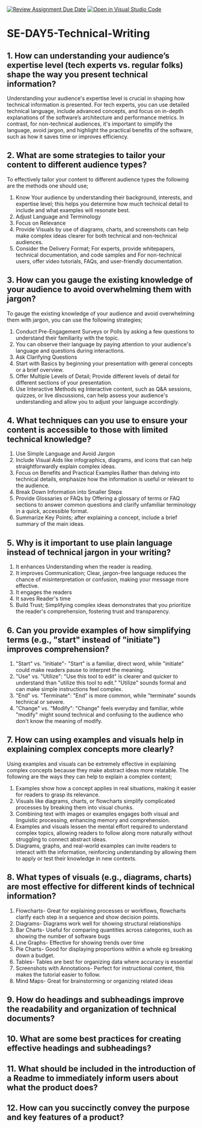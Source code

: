 [![Review Assignment Due Date](https://classroom.github.com/assets/deadline-readme-button-22041afd0340ce965d47ae6ef1cefeee28c7c493a6346c4f15d667ab976d596c.svg)](https://classroom.github.com/a/zsAR-pyY)
[![Open in Visual Studio Code](https://classroom.github.com/assets/open-in-vscode-2e0aaae1b6195c2367325f4f02e2d04e9abb55f0b24a779b69b11b9e10269abc.svg)](https://classroom.github.com/online_ide?assignment_repo_id=17134150&assignment_repo_type=AssignmentRepo)
# SE-DAY5-Technical-Writing
## 1. How can understanding your audience’s expertise level (tech experts vs. regular folks) shape the way you present technical information?

Understanding your audience's expertise level is crucial in shaping how technical information is presented. For tech experts, you can use detailed technical language, include advanced concepts, and focus on in-depth explanations of the software’s architecture and performance metrics. In contrast, for non-technical audiences, it's important to simplify the language, avoid jargon, and highlight the practical benefits of the software, such as how it saves time or improves efficiency.

## 2. What are some strategies to tailor your content to different audience types?

To effectively tailor your content to different audience types the following are the methods one should use; 

1. Know Your audience by understanding their background, interests, and expertise level; this helps you determine how much technical detail to include and what examples will resonate best.
2. Adjust Language and Terminology
3. Focus on Relevance
4. Provide Visuals by use of diagrams, charts, and screenshots can help make complex ideas clearer for both technical and non-technical audiences.
5. Consider the Delivery Format; For experts, provide whitepapers, technical documentation, and code samples and For non-technical users, offer video tutorials, FAQs, and user-friendly documentation.

## 3. How can you gauge the existing knowledge of your audience to avoid overwhelming them with jargon?

To gauge the existing knowledge of your audience and avoid overwhelming them with jargon, you can use the following strategies;

1. Conduct Pre-Engagement Surveys or Polls by  asking a few questions to understand their familiarity with the topic.
2. You can observe their language by paying attention to your audience's language and questions during interactions.
3. Ask Clarifying Questions
4. Start with Basics by beginning your presentation with general concepts or a brief overview. 
5. Offer Multiple Levels of Detail; Provide different levels of detail for different sections of your presentation. 
6. Use Interactive Methods eg Interactive content, such as Q&A sessions, quizzes, or live discussions, can help assess your audience's understanding and allow you to adjust your language accordingly.

## 4. What techniques can you use to ensure your content is accessible to those with limited technical knowledge?

1. Use Simple Language and Avoid Jargon
2. Include Visual Aids like infographics, diagrams, and icons that can help straightforwardly explain complex ideas. 
3. Focus on Benefits and Practical Examples Rather than delving into technical details, emphasize how the information is useful or relevant to the audience. 
4. Break Down Information into Smaller Steps
5. Provide Glossaries or FAQs by Offering a glossary of terms or FAQ sections to answer common questions and clarify unfamiliar terminology in a quick, accessible format.
6. Summarize Key Points; after explaining a concept, include a brief summary of the main ideas.

## 5. Why is it important to use plain language instead of technical jargon in your writing?

1. It enhances Understanding when the reader is reading.
2. It improves Communication; Clear, jargon-free language reduces the chance of misinterpretation or confusion, making your message more effective.
3. It engages the readers
4. It saves Reader's time 
5. Build Trust; Simplifying complex ideas demonstrates that you prioritize the reader's comprehension, fostering trust and transparency.

## 6. Can you provide examples of how simplifying terms (e.g., "start" instead of "initiate") improves comprehension?

1. "Start" vs. "Initiate"- "Start" is a familiar, direct word, while "initiate" could make readers pause to interpret the meaning.
2. "Use" vs. "Utilize": "Use this tool to edit" is clearer and quicker to understand than "utilize this tool to edit." "Utilize" sounds formal and can make simple instructions feel complex.
3. "End" vs. "Terminate": "End" is more common, while "terminate" sounds technical or severe.
4. "Change" vs. "Modify": "Change" feels everyday and familiar, while "modify" might sound technical and confusing to the audience who don't know the meaning of modify.

## 7. How can using examples and visuals help in explaining complex concepts more clearly?

Using examples and visuals can be extremely effective in explaining complex concepts because they make abstract ideas more relatable. The following are the ways they can help to explain a complex content;

1. Examples show how a concept applies in real situations, making it easier for readers to grasp its relevance. 
2. Visuals like diagrams, charts, or flowcharts simplify complicated processes by breaking them into visual chunks.
3. Combining text with images or examples engages both visual and linguistic processing, enhancing memory and comprehension. 
4. Examples and visuals lessen the mental effort required to understand complex topics, allowing readers to follow along more naturally without struggling to connect abstract ideas.
5. Diagrams, graphs, and real-world examples can invite readers to interact with the information, reinforcing understanding by allowing them to apply or test their knowledge in new contexts.

## 8. What types of visuals (e.g., diagrams, charts) are most effective for different kinds of technical information?

1. Flowcharts- Great for explaining processes or workflows, flowcharts clarify each step in a sequence and show decision points. 
2. Diagrams- Diagrams work well for showing structural relationships
3. Bar Charts- Useful for comparing quantities across categories, such as showing the number of software bugs
4. Line Graphs- Effective for showing trends over time
5. Pie Charts- Good for displaying proportions within a whole eg breaking down a budget.
6. Tables- Tables are best for organizing data where accuracy is essential
7. Screenshots with Annotations- Perfect for instructional content, this makes the tutorial easier to follow.
8. Mind Maps- Great for brainstorming or organizing related ideas

## 9. How do headings and subheadings improve the readability and organization of technical documents?
## 10. What are some best practices for creating effective headings and subheadings?
## 11. What should be included in the introduction of a Readme to immediately inform users about what the product does?
## 12. How can you succinctly convey the purpose and key features of a product?
